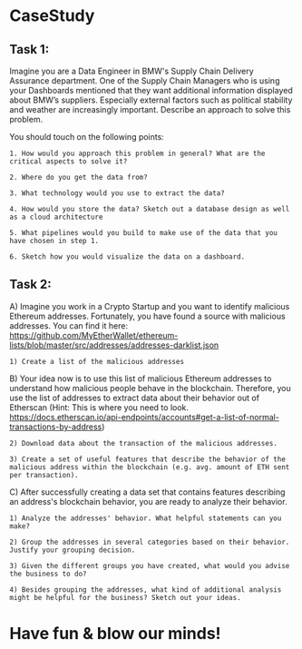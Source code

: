 # CaseStudy

##  Task 1:   

Imagine you are a Data Engineer in BMW's Supply Chain Delivery Assurance department. One of the Supply Chain Managers who is using your Dashboards mentioned that they want additional information displayed about BMW’s suppliers. Especially external factors such as political stability and weather are increasingly important. Describe an approach to solve this problem.   

You should touch on the following points:  

    1. How would you approach this problem in general? What are the critical aspects to solve it?  

    2. Where do you get the data from?  

    3. What technology would you use to extract the data?  

    4. How would you store the data? Sketch out a database design as well as a cloud architecture  

    5. What pipelines would you build to make use of the data that you have chosen in step 1.  

    6. Sketch how you would visualize the data on a dashboard.   

   

## Task 2:   

A) Imagine you work in a Crypto Startup and you want to identify malicious Ethereum addresses. Fortunately, you have found a source with malicious addresses. You can find it here: https://github.com/MyEtherWallet/ethereum-lists/blob/master/src/addresses/addresses-darklist.json 

    1) Create a list of the malicious addresses 

 

B) Your idea now is to use this list of malicious Ethereum addresses to understand how malicious people behave in the blockchain. Therefore, you use the list of addresses to extract data about their behavior out of Etherscan (Hint: This is where you need to look. https://docs.etherscan.io/api-endpoints/accounts#get-a-list-of-normal-transactions-by-address) 

    2) Download data about the transaction of the malicious addresses. 

    3) Create a set of useful features that describe the behavior of the malicious address within the blockchain (e.g. avg. amount of ETH sent per transaction). 

 

C) After successfully creating a data set that contains features describing an address's blockchain behavior, you are ready to analyze their behavior.  

    1) Analyze the addresses' behavior. What helpful statements can you make?  

    2) Group the addresses in several categories based on their behavior. Justify your grouping decision. 

    3) Given the different groups you have created, what would you advise the business to do?  

    4) Besides grouping the addresses, what kind of additional analysis might be helpful for the business? Sketch out your ideas.  
    
    
 # Have fun & blow our minds!
